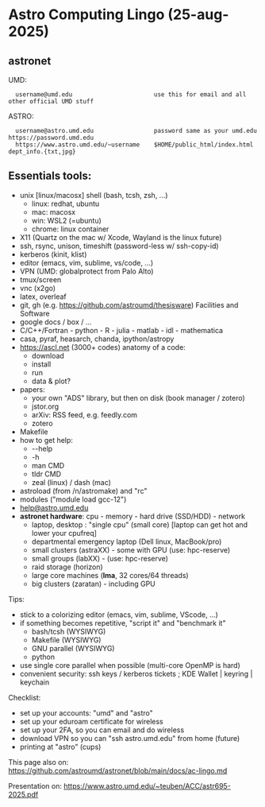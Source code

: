# Astro Computing Lingo (25-aug-2025) 

astronet
--------
 UMD:

      username@umd.edu                       use this for email and all other official UMD stuff
 ASTRO:

      username@astro.umd.edu                 password same as your umd.edu https://password.umd.edu
      https://www.astro.umd.edu/~username    $HOME/public_html/index.html   dept_info.{txt,jpg}

Essentials tools:
-----------------
- unix [linux/macosx] shell (bash, tcsh, zsh, ...)
  - linux:   redhat, ubuntu
  - mac:     macosx 
  - win:     WSL2 (=ubuntu)
  - chrome:  linux container
- X11   (Quartz on the mac w/ Xcode, Wayland is the linux future)
- ssh, rsync, unison, timeshift   (password-less w/ ssh-copy-id)
- kerberos (kinit, klist)
- editor (emacs, vim, sublime, vs/code, ...)
- VPN (UMD: globalprotect from Palo Alto)
- tmux/screen
- vnc (x2go)
- latex, overleaf
- git, gh (e.g. https://github.com/astroumd/thesisware)
      Facilities and Software
- google docs / box / ...
- C/C++/Fortran - python - R - julia - matlab - idl - mathematica
- casa, pyraf, heasarch, chanda, ipython/astropy
- https://ascl.net    (3000+ codes)
   anatomy of a code:
   - download
   - install
   - run
   - data & plot?
- papers:
  - your own "ADS" library, but then on disk (book manager / zotero)
  - jstor.org
  - arXiv:  RSS feed, e.g. feedly.com
  - zotero
- Makefile
- how to get help:
    - <CMD> --help
    - <CMD> -h
    - man CMD
    - tldr CMD
    - zeal (linux) / dash (mac)
- astroload (from /n/astromake) and "rc"
- modules ("module load gcc-12")
- <ASK>  help@astro.umd.edu
- **astronet hardware**:   cpu - memory - hard drive (SSD/HDD) - network
  - laptop, desktop :  "single cpu" (small core)
        [laptop can get hot and lower your cpufreq]
  - departmental emergency laptop (Dell linux, MacBook/pro)
  - small clusters (astraXX) - some with GPU  (use:  hpc-reserve)
  - small groups (labXX) - (use:  hpc-reserve)
  - raid storage (horizon)
  - large core machines (**lma**, 32 cores/64 threads) 
  - big clusters (zaratan) - including GPU

Tips:

  - stick to a colorizing editor (emacs, vim, sublime, VScode, ...)
  - if something becomes repetitive, "script it" and "benchmark it"
    - bash/tcsh (WYSIWYG)
    - Makefile (WYSIWYG)
    - GNU parallel (WYSIWYG)
    - python
  - use single core parallel when possible (multi-core OpenMP is hard)
  - convenient security:   ssh keys / kerberos tickets ;   KDE Wallet | keyring | keychain

Checklist:

  - set up your accounts:   "umd" and "astro"
  - set up your eduroam certificate for wireless
  - set up your 2FA, so you can email and do wireless
  - download VPN so you can "ssh astro.umd.edu" from home (future)
  - printing at "astro" (cups)

This page also on:   https://github.com/astroumd/astronet/blob/main/docs/ac-lingo.md

Presentation on:     https://www.astro.umd.edu/~teuben/ACC/astr695-2025.pdf
